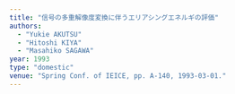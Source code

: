 ```yaml
---
title: "信号の多重解像度変換に伴うエリアシングエネルギの評価"
authors:
  - "Yukie AKUTSU"
  - "Hitoshi KIYA"
  - "Masahiko SAGAWA"
year: 1993
type: "domestic"
venue: "Spring Conf. of IEICE, pp. A-140, 1993-03-01."
---
```

